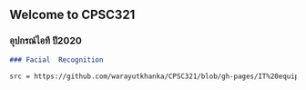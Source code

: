 ## Welcome to CPSC321

### อุปกรณ์ไอที ปี2020


```markdown
### Facial  Recognition

src = https://github.com/warayutkhanka/CPSC321/blob/gh-pages/IT%20equipment.jpg
```
